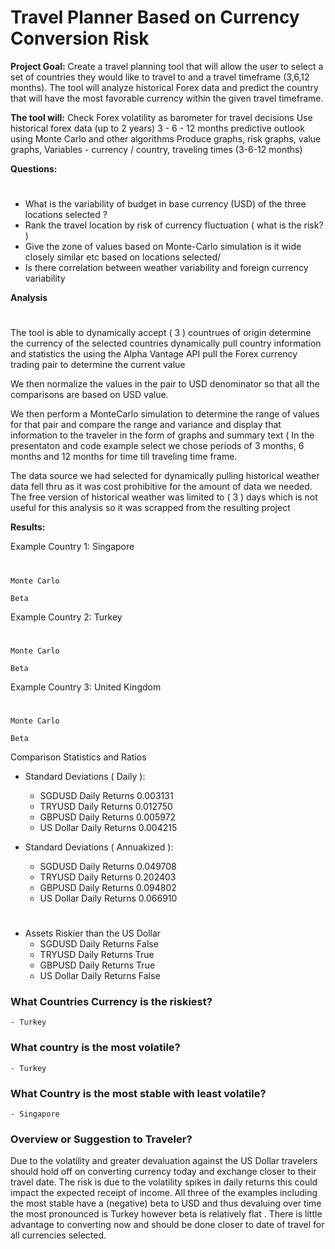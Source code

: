 # Travel Planner Based on Currency Conversion Risk
**Project Goal:**  Create a travel planning tool that will allow the user to select a set of countries they would like to travel to and a travel timeframe (3,6,12 months).  The tool will analyze historical Forex data and predict the country that will have the most favorable currency within the given travel timeframe.

**The tool will:**
Check Forex volatility as barometer for travel decisions
Use historical forex data (up to 2 years)
3 - 6 - 12 months predictive outlook using Monte Carlo and other algorithms
Produce graphs, risk graphs, value graphs,
Variables - currency / country,  traveling times (3-6-12 months)

**Questions:**
# #
- What is the variability of budget in base currency (USD) of the three locations selected ? 
- Rank the travel location by risk of currency fluctuation ( what is the risk? )
- Give the zone of values based on Monte-Carlo simulation is it wide closely similar etc based on locations selected/
- Is there correlation between weather variability and foreign currency variability

**Analysis**
# #
The tool is able to dynamically accept ( 3 ) countrues of origin determine the currency of the selected countries dynamically pull country information and statistics the using the Alpha Vantage API pull the Forex currency trading pair to determine the current value

We then normalize the values in the pair to USD denominator so that all the comparisons are based on USD value.

We then perform a MonteCarlo simulation to determine the range of values for that pair and compare the range and variance and display that information to the traveler in the form of graphs and summary text ( In the presentaton and code example select we chose periods of 3 months, 6 months and 12 months for time till traveling time frame.

The data source we had selected for dynamically pulling historical weather data fell thru as it was cost prohibitive for the amount of data  we needed. The free version of historical weather was limited to ( 3 ) days which is not useful for this analysis so it was scrapped from the resulting project

**Results:**

Example Country 1: Singapore
#
    Monte Carlo

    Beta
Example Country 2: Turkey
#
    Monte Carlo
    
    Beta

Example Country 3: United Kingdom
#
    Monte Carlo

    Beta

Comparison Statistics and Ratios

- Standard Deviations ( Daily ):
    - SGDUSD Daily Returns       0.003131
    - TRYUSD Daily Returns       0.012750
    - GBPUSD Daily Returns       0.005972
    - US Dollar Daily Returns    0.004215

- Standard Deviations ( Annuakized ):
    - SGDUSD Daily Returns       0.049708
    - TRYUSD Daily Returns       0.202403
    - GBPUSD Daily Returns       0.094802
    - US Dollar Daily Returns    0.066910
#
- Assets Riskier than the US Dollar
    - SGDUSD Daily Returns       False
    - TRYUSD Daily Returns        True
    - GBPUSD Daily Returns        True
    - US Dollar Daily Returns    False

### What Countries Currency is the riskiest?
    - Turkey
### What country is the most volatile?
    - Turkey

### What Country is the most stable with least volatile?
    - Singapore

### Overview or Suggestion to Traveler?

Due to the volatility and greater devaluation against the US Dollar travelers should hold off on converting currency today and exchange closer to their travel date. The risk is due to the volatility spikes in daily returns this could impact the expected receipt of income. All three of the examples including the most stable have a (negative) beta to USD and thus devaluing over time the most pronounced is Turkey however beta is relatively flat . There is little advantage to converting now and should be done closer to date of travel for all currencies selected.